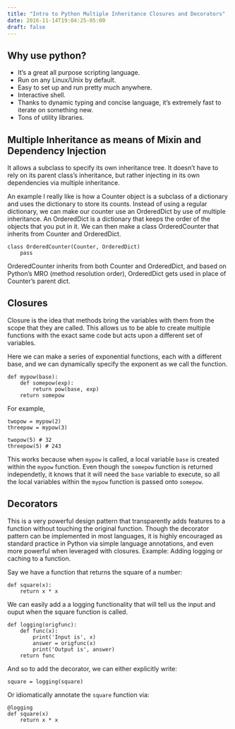 ```yaml
---
title: "Intro to Python Multiple Inheritance Closures and Decorators"
date: 2016-11-14T19:04:25-05:00
draft: false
---
```


## Why use python?
- It’s a great all purpose scripting language.
- Run on any Linux/Unix by default.
- Easy to set up and run pretty much anywhere.
- Interactive shell.
- Thanks to dynamic typing and concise language,  it’s extremely fast to iterate on something new.
- Tons of utility libraries.


## Multiple Inheritance as means of Mixin and Dependency Injection
It allows a subclass to specify its own inheritance tree. It doesn’t have to rely on its parent class’s inheritance, but rather injecting in its own dependencies via multiple inheritance.

An example I really like is how a Counter object is a subclass of a dictionary and uses the dictionary to store its counts.
Instead of using a regular dictionary, we can make our counter use an OrderedDict by use of multiple inheritance. An OrderedDict is a dictionary that keeps the order of the objects that you put in it.
We can then make a class OrderedCounter that inherits from Counter and OrderedDict.

```
class OrderedCounter(Counter, OrderedDict)
    pass
```
OrderedCounter inherits from both Counter and OrderedDict, and based on Python’s MRO (method resolution order), OrderedDict gets used in place of Counter’s parent dict. 

## Closures
Closure is the idea that methods bring the variables with them from the scope that they are called. This allows us to be able to create multiple functions with the exact same code but acts upon a different set of variables.

Here we can make a series of exponential functions, each with a different base, and we can dynamically specify the exponent as we call the function.
```
def mypow(base):
    def somepow(exp):
        return pow(base, exp)
    return somepow
```
For example, 
```
twopow = mypow(2)
threepow = mypow(3)

twopow(5) # 32
threepow(5) # 243
```

This works because when `mypow` is called, a local variable `base` is created within the `mypow` function. Even though the `somepow` function is returned independetly, it knows that it will need the `base` variable to execute, so all the local variables within the `mypow` function is passed onto `somepow`.


## Decorators
This is a very powerful design pattern that transparently adds features to a function without touching the original function. Though the decorator pattern can be implemented in most languages, it is highly encouraged as standard practice in Python via simple language annotations, and even more powerful when leveraged with closures.
Example: Adding logging or caching to a function.

Say we have a function that returns the square of a number:
```
def square(x):
    return x * x
```

We can easily add a a logging functionality that will tell us the input and ouput when the square function is called.
```
def logging(origfunc):
    def func(x):
        print('Input is', x)
        answer = origfunc(x)
        print('Output is', answer)
    return func
```
And so to add the decorator, we can either explicitly write:
```
square = logging(square)
```
Or idiomatically annotate the `square` function via:
```
@logging
def square(x)
    return x * x
```
